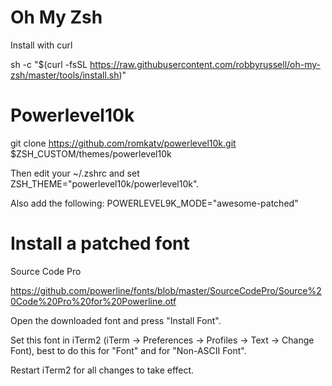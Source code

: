 # Oh My Zsh
Install with curl

sh -c "$(curl -fsSL https://raw.githubusercontent.com/robbyrussell/oh-my-zsh/master/tools/install.sh)"

# Powerlevel10k

git clone https://github.com/romkatv/powerlevel10k.git $ZSH_CUSTOM/themes/powerlevel10k

Then edit your ~/.zshrc and set ZSH_THEME="powerlevel10k/powerlevel10k".

Also add the following: POWERLEVEL9K_MODE="awesome-patched"

# Install a patched font

Source Code Pro

https://github.com/powerline/fonts/blob/master/SourceCodePro/Source%20Code%20Pro%20for%20Powerline.otf

Open the downloaded font and press "Install Font".

Set this font in iTerm2 (iTerm → Preferences → Profiles → Text → Change Font), best to do this for "Font" and for "Non-ASCII Font".

Restart iTerm2 for all changes to take effect.
